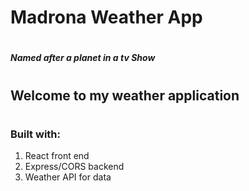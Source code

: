 # Madrona Weather App
#
##### Named after a planet in a tv Show
#
#
## Welcome to my weather application
#
### Built with:
1. React front end
2. Express/CORS backend
3. Weather API for data

#